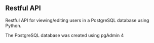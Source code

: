 ## Restful API

Restful API for viewing/editing users in a PostgreSQL database using Python.

The PostgreSQL database was created using pgAdmin 4
